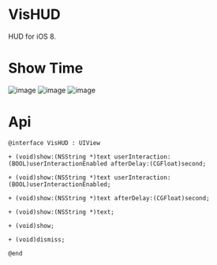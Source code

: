# VisHUD
HUD for iOS 8.

# Show Time
![image](https://github.com/Wzxhaha/WZXStorehouse/blob/master/vishud_title.gif)
![image](https://github.com/Wzxhaha/WZXStorehouse/blob/master/vishud_notitle.gif)
![image](https://github.com/Wzxhaha/WZXStorehouse/blob/master/vishud_change.gif)

# Api

```objc
@interface VisHUD : UIView 

+ (void)show:(NSString *)text userInteraction:(BOOL)userInteractionEnabled afterDelay:(CGFloat)second;

+ (void)show:(NSString *)text userInteraction:(BOOL)userInteractionEnabled;

+ (void)show:(NSString *)text afterDelay:(CGFloat)second;

+ (void)show:(NSString *)text;

+ (void)show;

+ (void)dismiss;

@end
```

